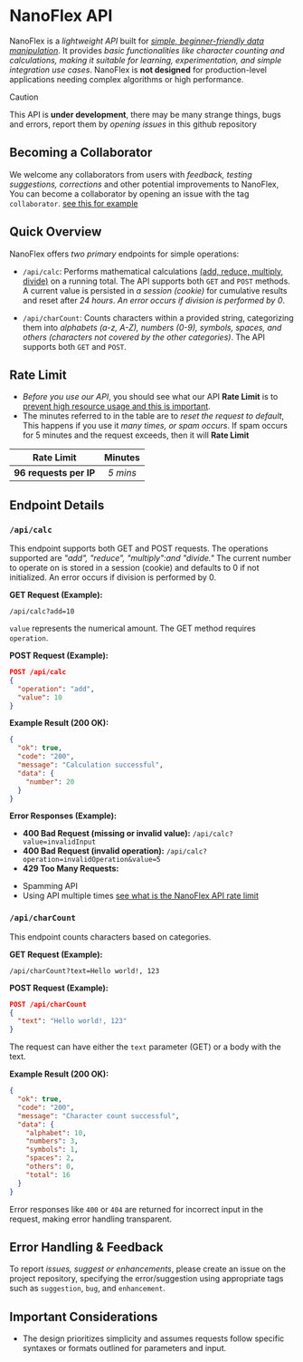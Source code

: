 # NanoFlex API

NanoFlex is a *lightweight API* built for <ins>*simple, beginner-friendly data manipulation*</ins>. It provides *basic functionalities like character counting and calculations, making it suitable for learning, experimentation, and simple integration use cases*.  NanoFlex is **not designed** for production-level applications needing complex algorithms or high performance.
> [!CAUTION]
> This API is **under development**, there may be many strange things, bugs and errors, report them by *opening issues* in this github repository

## Becoming a Collaborator

We welcome any collaborators from users with *feedback, testing suggestions, corrections* and other potential improvements to NanoFlex, You can become a collaborator by opening an issue with the tag `collaborator`. 
[see this for example](https://github.com/Syaamilmaulana256/nanoflex-api/issues/1)

## Quick Overview

NanoFlex offers *two primary* endpoints for simple operations:

*   `/api/calc`: Performs mathematical calculations <ins>(add, reduce, multiply, divide)</ins> on a running total. The API supports both `GET` and `POST` methods. A current value is persisted in *a session (cookie)* for cumulative results and reset after *24 hours*.  *An error occurs if division is performed by 0*.


*   `/api/charCount`: Counts characters within a provided string, categorizing them into *alphabets (a-z, A-Z), numbers (0-9), symbols, spaces, and others (characters not covered by the other categories)*. The API supports both `GET` and `POST`.

## Rate Limit 
- *Before you use our API*, you should see what our API **Rate Limit** is to <ins>prevent high resource usage and this is important</ins>.
- The minutes referred to in the table are to *reset the request to default*, This happens if you use it *many times, or spam occurs*. If spam occurs for 5 minutes and the request exceeds, then it will **Rate Limit**
  
| Rate Limit | Minutes |
| :---: | :---: |
| **96 requests per IP** | *5 mins* |
## Endpoint Details

### `/api/calc`

This endpoint supports both GET and POST requests. The operations supported are *"add", "reduce", "multiply":and "divide."* The current number to operate on is stored in a session (cookie) and defaults to 0 if not initialized.  An error occurs if division is performed by 0.

**GET Request (Example):**

```
/api/calc?add=10
```

`value` represents the numerical amount. The GET method requires `operation`.

**POST Request (Example):**

```json
POST /api/calc
{
  "operation": "add",
  "value": 10
}
```


**Example Result (200 OK):**

```json
{
  "ok": true,
  "code": "200",
  "message": "Calculation successful",
  "data": {
    "number": 20 
  }
}
```

**Error Responses (Example):**

* **400 Bad Request (missing or invalid value):**  `/api/calc?value=invalidInput`
* **400 Bad Request (invalid operation):** `/api/calc?operation=invalidOperation&value=5`
* **429 Too Many Requests:**
- Spamming API
- Using API multiple times
[see what is the NanoFlex API rate limit](#rate-limit)
### `/api/charCount`


This endpoint counts characters based on categories.

**GET Request (Example):**

```
/api/charCount?text=Hello world!, 123
```

**POST Request (Example):**

```json
POST /api/charCount
{
  "text": "Hello world!, 123"
}
```

The request can have either the `text` parameter (GET) or a body with the text.


**Example Result (200 OK):**


```json
{
  "ok": true,
  "code": "200",
  "message": "Character count successful",
  "data": {
    "alphabet": 10,
    "numbers": 3,
    "symbols": 1,
    "spaces": 2,
    "others": 0,
    "total": 16
  }
}
```

Error responses like `400` or `404`  are returned for incorrect input in the request, making error handling transparent.



## Error Handling & Feedback

To report *issues, suggest or enhancements*, please create an issue on the project repository, specifying the error/suggestion using appropriate tags such as `suggestion`, `bug`,  and `enhancement`.  


## Important Considerations


*  The design prioritizes simplicity and assumes requests follow specific syntaxes or formats outlined for parameters and input.


